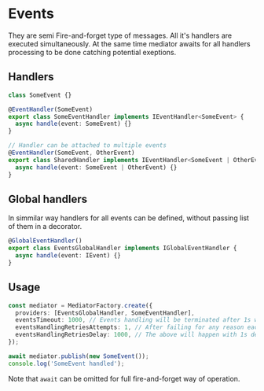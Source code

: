 # Events

They are semi Fire-and-forget type of messages. All it's handlers are executed simultaneously. At the same time mediator awaits for all handlers processing to be done catching potential exeptions.

## Handlers

```ts
class SomeEvent {}

@EventHandler(SomeEvent)
export class SomeEventHandler implements IEventHandler<SomeEvent> {
  async handle(event: SomeEvent) {}
}

// Handler can be attached to multiple events
@EventHandler(SomeEvent, OtherEvent)
export class SharedHandler implements IEventHandler<SomeEvent | OtherEvent> {
  async handle(event: SomeEvent | OtherEvent) {}
}
```

## Global handlers

In simmilar way handlers for all events can be defined, without passing list of them in a decorator.

```ts
@GlobalEventHandler()
export class EventsGlobalHandler implements IGlobalEventHandler {
  async handle(event: IEvent) {}
}
```

## Usage

```ts
const mediator = MediatorFactory.create({
  providers: [EventsGlobalHandler, SomeEventHandler],
  eventsTimeout: 1000, // Events handling will be terminated after 1s with timeout exception
  eventsHandlingRetriesAttempts: 1, // After failing for any reason each handler will have one more chance to process event
  eventsHandlingRetriesDelay: 1000, // The above will happen with 1s delay
});

await mediator.publish(new SomeEvent());
console.log('SomeEvent handled');
```

Note that `await` can be omitted for full fire-and-forget way of operation.
